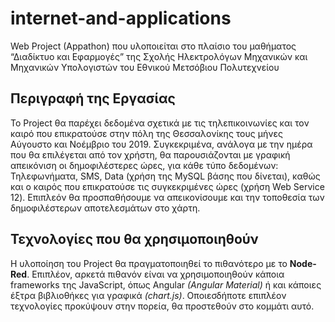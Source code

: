 # internet-and-applications
Web Project (Appathon) που υλοποιείται στο πλαίσιο του μαθήματος “Διαδίκτυο και Εφαρμογές” της Σχολής Ηλεκτρολόγων Μηχανικών και Μηχανικών Υπολογιστών του Εθνικού Μετσόβιου Πολυτεχνείου

## Περιγραφή της Εργασίας
To Project θα παρέχει δεδομένα σχετικά με τις τηλεπικοινωνίες και τον καιρό που επικρατούσε στην πόλη της Θεσσαλονίκης τους μήνες Αύγουστο και Νοέμβριο του 2019. 
Συγκεκριμένα, ανάλογα με την ημέρα που θα επιλέγεται από τον χρήστη, θα παρουσιάζονται με γραφική απεικόνιση οι δημοφιλέστερες ώρες, για κάθε τύπο δεδομένων: Τηλεφωνήματα, SMS, Data (χρήση της MySQL βάσης που δίνεται), καθώς και ο καιρός που επικρατούσε τις συγκεκριμένες ώρες (χρήση Web Service 12).
Επιπλεόν θα προσπαθήσουμε να απεικονίσουμε και την τοποθεσία των δημοφιλέστερων αποτελεσμάτων στο χάρτη.

## Τεχνολογίες που θα χρησιμοποιηθούν
Η υλοποίηση του Project θα πραγματοποιηθεί το πιθανότερο με το **Node-Red**. Επιπλέον, αρκετά πιθανόν είναι να χρησιμοποιηθούν κάποια frameworks της JavaScript, όπως Angular *(Angular Material)* ή και κάποιες έξτρα βιβλιοθήκες για γραφικά *(chart.js)*. Οποιεσδήποτε επιπλέον τεχνολογίες προκύψουν στην πορεία, θα προστεθούν στο κομμάτι αυτό.
